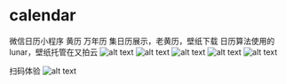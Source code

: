 # calendar
微信日历小程序 黄历 万年历
集日历展示，老黄历，壁纸下载
日历算法使用的lunar，壁纸托管在又拍云
![alt text](image.png)
![alt text](image-1.png)
![alt text](image-2.png)
![alt text](image-3.png)
![alt text](image-4.png)

扫码体验
![alt text](tmp_base64src.jpg)